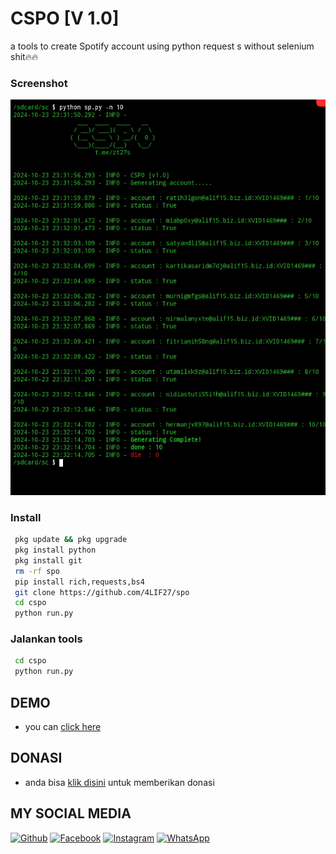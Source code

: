 # CSPO [V 1.0]
a tools to create Spotify account using python request s without selenium shit🔥🔥
### Screenshot
<img src="https://raw.githubusercontent.com/4LIF27/cspo/refs/heads/main/Screenshot_20241023-233337.jpg" />

 
### Install
```bash
 pkg update && pkg upgrade
 pkg install python
 pkg install git  
 rm -rf spo
 pip install rich,requests,bs4
 git clone https://github.com/4LIF27/spo
 cd cspo
 python run.py
```

### Jalankan tools
```bash
 cd cspo
 python run.py
```
## DEMO 
* you can [click here](https://www.instagram.com/reel/C97CtwIyqFB/?igsh=MWZ6bDF5aGY3emVtYg==) 

## DONASI
* anda bisa [klik disini](http://wa.me/6283198075343) untuk memberikan donasi


## MY SOCIAL MEDIA
[![Github](https://img.shields.io/badge/Github-Ikuti-green?style=for-the-badge&logo=github)](https://github.com/zhukov-z)
[![Facebook](https://img.shields.io/badge/Facebook-Ikuti-green?style=for-the-badge&logo=facebook)](https://m.facebook.com/galzxd)
[![Instagram](https://img.shields.io/badge/Instagram-Ikuti-green?style=for-the-badge&logo=instagram)](https://Instagram.com/alifxynn)
[![WhatsApp](https://img.shields.io/badge/whatsapp-Hubungi-brightgreen?style=for-the-badge&logo=whatsapp)](https://api.whatsapp.com/send/?phone=%2B6283198075343&text&app_absent=0)



